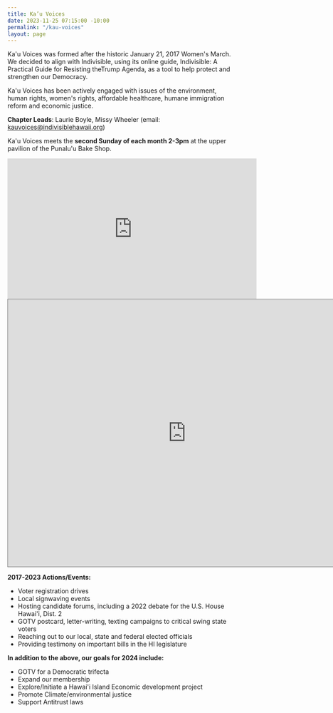 ```yaml
---
title: Ka’u Voices
date: 2023-11-25 07:15:00 -10:00
permalink: "/kau-voices"
layout: page
---
```


Ka'u Voices was formed after the historic January 21, 2017 Women's March.  We decided to align with Indivisible, using its online guide, Indivisible: A Practical Guide for Resisting theTrump Agenda, as a tool to help protect and strengthen our Democracy.

Ka'u Voices has been actively engaged with issues of the environment, human rights, women's rights, affordable healthcare, humane immigration reform and economic justice. 

**Chapter Leads**: Laurie Boyle, Missy Wheeler (email: kauvoices@indivisiblehawaii.org) 

Ka'u Voices meets the **second Sunday of each month 2-3pm** at the upper pavilion of the Punalu'u Bake Shop.

<iframe id="iframe-container" style="margin: 0px auto; display: block;" xml="lang" src="https://events.humanitix.com/event-listings?w=true&amp;u=85fUNSzXPzYYLWo8kQkwx8Tiwy52&amp;o=6553ca312f19c7f220327d3b&amp;bc=%23ca4948&amp;bt=Learn%20More&amp;tc=%23FFFFFF" width="560" height="315" frameborder="0"></iframe>
<script>
                        window.addEventListener('message', function (e) {
                            if (e.origin !== "https://events.humanitix.com"){
                                return;
                            }   
                            var messageData = e.data;
                            var iframeEl = document.getElementById('iframe-container');
                            if (iframeEl && messageData && !isNaN(messageData.scrollHeight) && messageData.location === iframeEl.src) {
                                iframeEl.style.height = messageData.scrollHeight + 20 + 'px'; }
                        }, false);
                    </script>


<iframe src="https://calendar.google.com/calendar/embed?height=600&wkst=1&bgcolor=%23ffffff&ctz=Pacific%2FHonolulu&src=aW5mb0BpbmRpdmlzaWJsZWhhd2FpaS5vcmc&src=ZW4udXNhI2hvbGlkYXlAZ3JvdXAudi5jYWxlbmRhci5nb29nbGUuY29t&color=%23F6BF26&color=%230B8043" style="border:solid 1px #777" width="800" height="600" frameborder="0" scrolling="no"></iframe>



**2017-2023 Actions/Events:**
* Voter registration drives
* Local signwaving events
* Hosting candidate forums, including a 2022 debate for the U.S. House Hawai'i, Dist. 2
* GOTV postcard, letter-writing, texting campaigns to critical swing state voters 
* Reaching out to our local, state and federal elected officials
* Providing testimony on important bills in the HI legislature

**In addition to the above, our goals for 2024 include:**
* GOTV for a Democratic trifecta 
* Expand our membership 
* Explore/Initiate a Hawai'i Island Economic development project
* Promote Climate/environmental justice
* Support Antitrust laws
